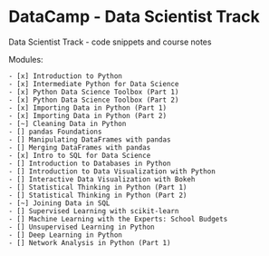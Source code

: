 # DataCamp - Data Scientist Track

Data Scientist Track - code snippets and course notes

Modules:

    - [x] Introduction to Python
    - [x] Intermediate Python for Data Science
    - [x] Python Data Science Toolbox (Part 1)
    - [x] Python Data Science Toolbox (Part 2)
    - [x] Importing Data in Python (Part 1)
    - [x] Importing Data in Python (Part 2)
    - [~] Cleaning Data in Python
    - [] pandas Foundations
    - [] Manipulating DataFrames with pandas
    - [] Merging DataFrames with pandas
    - [x] Intro to SQL for Data Science
    - [] Introduction to Databases in Python
    - [] Introduction to Data Visualization with Python
    - [] Interactive Data Visualization with Bokeh
    - [] Statistical Thinking in Python (Part 1)
    - [] Statistical Thinking in Python (Part 2)
    - [~] Joining Data in SQL
    - [] Supervised Learning with scikit-learn
    - [] Machine Learning with the Experts: School Budgets
    - [] Unsupervised Learning in Python
    - [] Deep Learning in Python
    - [] Network Analysis in Python (Part 1)